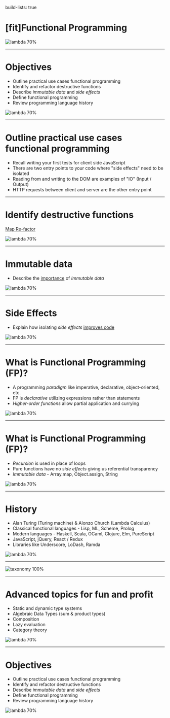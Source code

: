 build-lists: true

# [fit]Functional Programming

![lambda 70%](https://cdn.pixabay.com/photo/2012/04/24/11/31/lambda-39473_1280.png)

---

# Objectives
* Outline practical use cases functional programming
* Identify and refactor destructive functions
* Describe *immutable data* and *side effects*
* Define functional programming
* Review programming language history

![lambda 70%](https://cdn.pixabay.com/photo/2012/04/24/11/31/lambda-39473_1280.png)

---

# Outline practical use cases functional programming
* Recall writing your first tests for client side JavaScript
* There are two entry points to your code where "side effects" need to be isolated
* Reading from and writing to the DOM are examples of "IO" (Input / Output)
* HTTP requests between client and server are the other entry point

---

# Identify destructive functions

[Map Re-factor](https://github.com/gSchool/snippets/blob/master/functionalProgramming.js)

![lambda 70%](https://cdn.pixabay.com/photo/2012/04/24/11/31/lambda-39473_1280.png)

---

# Immutable data

* Describe the [importance](https://redux.js.org/docs/faq/ImmutableData.html#benefits-of-immutability) of *Immutable data*

![lambda 70%](https://cdn.pixabay.com/photo/2012/04/24/11/31/lambda-39473_1280.png)

---

# Side Effects

* Explain how isolating *side effects* [improves code](https://www.aomran.com/pure-functional-programming/)

![lambda 70%](https://cdn.pixabay.com/photo/2012/04/24/11/31/lambda-39473_1280.png)

---

# What is Functional Programming (FP)?
* A programming *paradigm* like imperative, declarative, object-oriented, etc.
* FP is *declarative* utilizing expressions rather than statements
* *Higher-order functions* allow partial application and currying

![lambda 70%](https://cdn.pixabay.com/photo/2012/04/24/11/31/lambda-39473_1280.png)

---

# What is Functional Programming (FP)?
* *Recursion* is used in place of loops
* Pure functions have no *side effects* giving us referential transparency
* *Immutable data* - Array.map, Object.assign, String

![lambda 70%](https://cdn.pixabay.com/photo/2012/04/24/11/31/lambda-39473_1280.png)

---

# History
* Alan Turing (Turing machine) & Alonzo Church (Lambda Calculus)
* Classical functional languages - Lisp, ML, Scheme, Prolog
* Modern languages - Haskell, Scala, OCaml, Clojure, Elm, PureScript
* JavaScript, jQuery, React / Redux
* Libraries like Underscore, LoDash, Ramda

![lambda 70%](https://cdn.pixabay.com/photo/2012/04/24/11/31/lambda-39473_1280.png)

---

![taxonomy 100%](http://slideplayer.com/slide/6312477/21/images/15/A+family+tree+of+languages.jpg)

---

# Advanced topics for fun and profit
* Static and dynamic type systems
* Algebraic Data Types (sum & product types)
* Composition
* Lazy evaluation
* Category theory

![lambda 70%](https://cdn.pixabay.com/photo/2012/04/24/11/31/lambda-39473_1280.png)

---

# Objectives
* Outline practical use cases functional programming
* Identify and refactor destructive functions
* Describe *immutable data* and *side effects*
* Define functional programming
* Review programming language history

![lambda 70%](https://cdn.pixabay.com/photo/2012/04/24/11/31/lambda-39473_1280.png)
